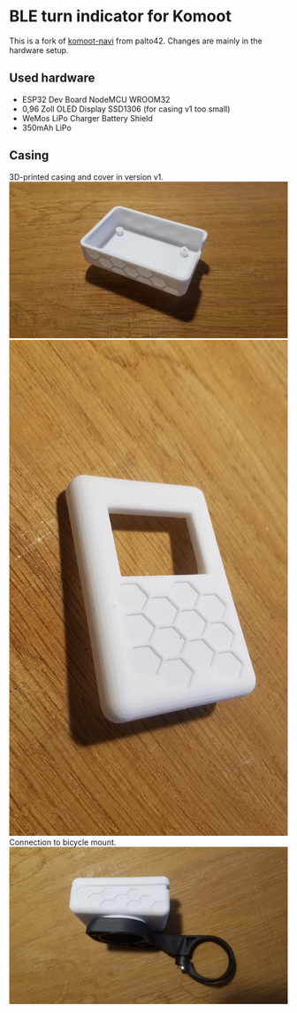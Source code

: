 # BLE turn indicator for Komoot

This is a fork of [komoot-navi](https://github.com/palto42/komoot-navi) from palto42. Changes are mainly in the hardware setup.

## Used hardware
- ESP32 Dev Board NodeMCU WROOM32
- 0,96 Zoll OLED Display SSD1306 (for casing v1 too small)
- WeMos LiPo Charger Battery Shield
- 350mAh LiPo

## Casing
3D-printed casing and cover in version v1.
![3d-printed casing](/doc/casing_top.jpg)
![cover](/doc/cover_top.jpg)
Connection to bicycle mount.
![mount](/doc/casing_connection.jpg)
